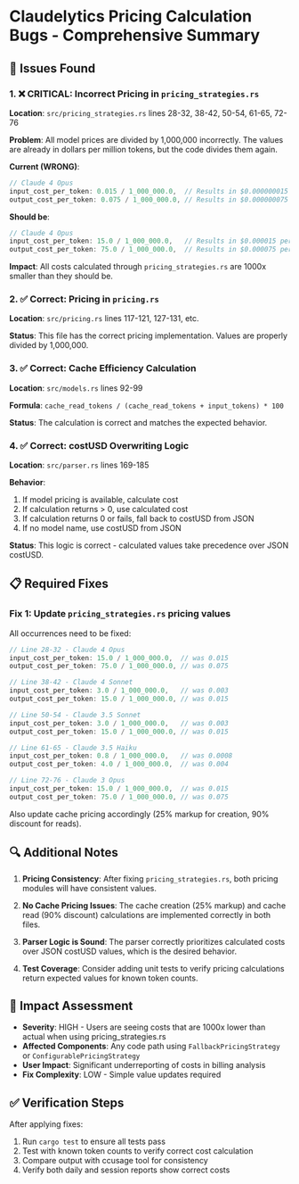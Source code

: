 # Claudelytics Pricing Calculation Bugs - Comprehensive Summary

## 🐛 Issues Found

### 1. ❌ CRITICAL: Incorrect Pricing in `pricing_strategies.rs`
**Location**: `src/pricing_strategies.rs` lines 28-32, 38-42, 50-54, 61-65, 72-76

**Problem**: All model prices are divided by 1,000,000 incorrectly. The values are already in dollars per million tokens, but the code divides them again.

**Current (WRONG)**:
```rust
// Claude 4 Opus
input_cost_per_token: 0.015 / 1_000_000.0,  // Results in $0.000000015 per token
output_cost_per_token: 0.075 / 1_000_000.0, // Results in $0.000000075 per token
```

**Should be**:
```rust
// Claude 4 Opus  
input_cost_per_token: 15.0 / 1_000_000.0,   // Results in $0.000015 per token
output_cost_per_token: 75.0 / 1_000_000.0,  // Results in $0.000075 per token
```

**Impact**: All costs calculated through `pricing_strategies.rs` are 1000x smaller than they should be.

### 2. ✅ Correct: Pricing in `pricing.rs`
**Location**: `src/pricing.rs` lines 117-121, 127-131, etc.

**Status**: This file has the correct pricing implementation. Values are properly divided by 1,000,000.

### 3. ✅ Correct: Cache Efficiency Calculation
**Location**: `src/models.rs` lines 92-99

**Formula**: `cache_read_tokens / (cache_read_tokens + input_tokens) * 100`

**Status**: The calculation is correct and matches the expected behavior.

### 4. ✅ Correct: costUSD Overwriting Logic
**Location**: `src/parser.rs` lines 169-185

**Behavior**:
1. If model pricing is available, calculate cost
2. If calculation returns > 0, use calculated cost
3. If calculation returns 0 or fails, fall back to costUSD from JSON
4. If no model name, use costUSD from JSON

**Status**: This logic is correct - calculated values take precedence over JSON costUSD.

## 📋 Required Fixes

### Fix 1: Update `pricing_strategies.rs` pricing values
All occurrences need to be fixed:

```rust
// Line 28-32 - Claude 4 Opus
input_cost_per_token: 15.0 / 1_000_000.0,  // was 0.015
output_cost_per_token: 75.0 / 1_000_000.0, // was 0.075

// Line 38-42 - Claude 4 Sonnet
input_cost_per_token: 3.0 / 1_000_000.0,   // was 0.003
output_cost_per_token: 15.0 / 1_000_000.0, // was 0.015

// Line 50-54 - Claude 3.5 Sonnet
input_cost_per_token: 3.0 / 1_000_000.0,   // was 0.003
output_cost_per_token: 15.0 / 1_000_000.0, // was 0.015

// Line 61-65 - Claude 3.5 Haiku
input_cost_per_token: 0.8 / 1_000_000.0,   // was 0.0008
output_cost_per_token: 4.0 / 1_000_000.0,  // was 0.004

// Line 72-76 - Claude 3 Opus
input_cost_per_token: 15.0 / 1_000_000.0,  // was 0.015
output_cost_per_token: 75.0 / 1_000_000.0, // was 0.075
```

Also update cache pricing accordingly (25% markup for creation, 90% discount for reads).

## 🔍 Additional Notes

1. **Pricing Consistency**: After fixing `pricing_strategies.rs`, both pricing modules will have consistent values.

2. **No Cache Pricing Issues**: The cache creation (25% markup) and cache read (90% discount) calculations are implemented correctly in both files.

3. **Parser Logic is Sound**: The parser correctly prioritizes calculated costs over JSON costUSD values, which is the desired behavior.

4. **Test Coverage**: Consider adding unit tests to verify pricing calculations return expected values for known token counts.

## 🎯 Impact Assessment

- **Severity**: HIGH - Users are seeing costs that are 1000x lower than actual when using pricing_strategies.rs
- **Affected Components**: Any code path using `FallbackPricingStrategy` or `ConfigurablePricingStrategy`
- **User Impact**: Significant underreporting of costs in billing analysis
- **Fix Complexity**: LOW - Simple value updates required

## ✅ Verification Steps

After applying fixes:
1. Run `cargo test` to ensure all tests pass
2. Test with known token counts to verify correct cost calculation
3. Compare output with ccusage tool for consistency
4. Verify both daily and session reports show correct costs